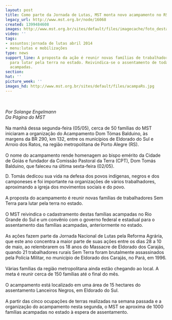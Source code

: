 ```yaml
---
layout: post
title: Como parte da Jornada de Lutas, MST monta novo acampamento no RS
legacy_url: http://www.mst.org.br/node/16068
created: 1399484608
images: http://www.mst.org.br/sites/default/files/imagecache/foto_destaque/acampaRs.jpg
video: ''
tags:
- assuntos:jornada de lutas abril 2014
- menu:lutas e mobilizações
type: news
support_line: A proposta da ação é reunir novas famílias de trabalhadores Sem Terra
  para lutar pela terra no estado. Reivindica-se o assentamento de todas as famílias
  acampadas.
section: 
hat: ''
picture_week: ''
images_hd: http://www.mst.org.br/sites/default/files/acampaRs.jpg
---
```

<p><br><br><em>Por Solange Engelmann</em><br><em>Da&nbsp;Página do MST</em><br><br>Na manhã dessa segunda-feira (05/05), cerca de 50 famílias do MST iniciaram a organização do Acampamento Dom Tómas Balduino, às margens da BR 290, km 132, entre os municípios de Eldorado do Sul e Arroio dos Ratos, na região metropolitana de Porto Alegre (RS).<br><br>O nome do acampamento rende homenagem ao bispo emérito da Cidade de Goiás e fundador da Comissão Pastoral da Terra (CPT), Dom Tomás Balduino, que faleceu na última sexta-feira (02/05). </p><p>D. Tomás dedicou sua vida na defesa dos povos indígenas, negros e dos camponeses e foi importante na organizações de vários trabalhadores, aproximando a igreja dos movimentos sociais e do povo.<br><br>A proposta do acampamento é reunir novas famílias de trabalhadores Sem Terra para lutar pela terra no estado.<br><br>O MST reivindica o cadastramento destas famílias acampadas no Rio Grande do Sul e um convênio com o governo federal e estadual para o assentamento das famílias acampadas, anteriormente no estado.<br><br>As ações fazem parte da Jornada Nacional de Lutas pela Reforma Agrária, que este ano concentra a maior parte de suas ações entre os dias 28 a 10 de maio, ao relembrarem os 18 anos do Massacre de Eldorado dos Carajás, quando 21 trabalhadores rurais Sem Terra foram brutalmente assassinados pela Polícia Militar, no município de Eldorado dos Carajás, no Pará, em 1996.<br><br>Várias famílias da região metropolitana ainda estão chegando ao local. A meta é reunir cerca de 150 famílias até o final do mês.<br><br>O acampamento está localizado em uma área de 15 hectares do assentamento Lanceiros Negros, em Eldorado do Sul.<br><br>A partir das cinco ocupações de terras realizadas na semana passada e a organização do acampamento nesta segunda, o MST se aproxima de 1000 famílias acampadas no estado à espera de assentamento.<br>&nbsp;</p>
